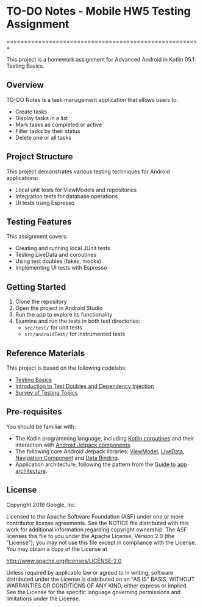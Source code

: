 # TO-DO Notes - Mobile HW5 Testing Assignment
=======================================================

This project is a homework assignment for Advanced Android in Kotlin 05.1: Testing Basics.

## Overview

TO-DO Notes is a task management application that allows users to:
- Create tasks
- Display tasks in a list
- Mark tasks as completed or active
- Filter tasks by their status
- Delete one or all tasks

## Project Structure

This project demonstrates various testing techniques for Android applications:
- Local unit tests for ViewModels and repositories
- Integration tests for database operations
- UI tests using Espresso

## Testing Features

This assignment covers:
- Creating and running local JUnit tests
- Testing LiveData and coroutines 
- Using test doubles (fakes, mocks)
- Implementing UI tests with Espresso

## Getting Started

1. Clone the repository
2. Open the project in Android Studio
3. Run the app to explore its functionality
4. Examine and run the tests in both test directories:
   - `src/test/` for unit tests
   - `src/androidTest/` for instrumented tests

## Reference Materials

This project is based on the following codelabs:
* [Testing Basics](https://codelabs.developers.google.com/codelabs/advanced-android-kotlin-training-testing-basics)
* [Introduction to Test Doubles and Dependency Injection](https://codelabs.developers.google.com/codelabs/advanced-android-kotlin-training-testing-test-doubles)
* [Survey of Testing Topics](https://codelabs.developers.google.com/codelabs/advanced-android-kotlin-training-testing-survey)

## Pre-requisites

You should be familiar with:

* The Kotlin programming language, including [Kotlin coroutines](https://developer.android.com/kotlin/coroutines) and their interaction with [Android Jetpack components](https://developer.android.com/topic/libraries/architecture/coroutines).
* The following core Android Jetpack libraries: [ViewModel](https://developer.android.com/topic/libraries/architecture/viewmodel),
 [LiveData](https://developer.android.com/topic/libraries/architecture/livedata),
  [Navigation Component](https://developer.android.com/guide/navigation) and 
  [Data Binding](https://developer.android.com/topic/libraries/data-binding).
* Application architecture, following the pattern from the [Guide to app architecture](https://developer.android.com/jetpack/docs/guide).

## License

Copyright 2019 Google, Inc.

Licensed to the Apache Software Foundation (ASF) under one or more contributor
license agreements.  See the NOTICE file distributed with this work for
additional information regarding copyright ownership.  The ASF licenses this
file to you under the Apache License, Version 2.0 (the "License"); you may not
use this file except in compliance with the License.  You may obtain a copy of
the License at

  http://www.apache.org/licenses/LICENSE-2.0

Unless required by applicable law or agreed to in writing, software
distributed under the License is distributed on an "AS IS" BASIS, WITHOUT
WARRANTIES OR CONDITIONS OF ANY KIND, either express or implied.  See the
License for the specific language governing permissions and limitations under
the License.
